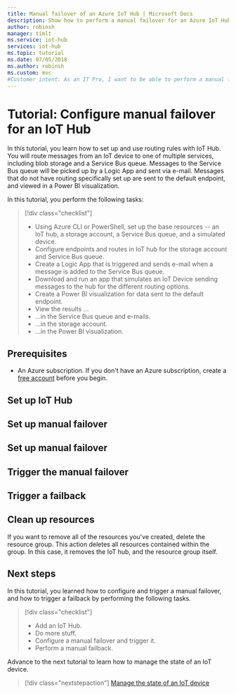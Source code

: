 ```yaml
---
title: Manual failover of an Azure IoT Hub | Microsoft Docs
description: Show how to perform a manual failover for an Azure IoT Hub
author: robinsh
manager: timlt
ms.service: iot-hub
services: iot-hub
ms.topic: tutorial
ms.date: 07/05/2018
ms.author: robinsh
ms.custom: mvc
#Customer intent: As an IT Pro, I want to be able to perform a manual failover of my IoT Hub and then return it back to the original region. 
---
```


# Tutorial: Configure manual failover for an IoT Hub

<!-- put explanation here, like WHY -->

<!-- update the steps in this description and in the bulleted list -->
In this tutorial, you learn how to set up and use routing rules with IoT Hub. You will route messages from an IoT device to one of multiple services, including blob storage and a Service Bus queue. Messages to the Service Bus queue will be picked up by a Logic App and sent via e-mail. Messages that do not have routing specifically set up are sent to the default endpoint, and viewed in a Power BI visualization.

In this tutorial, you perform the following tasks:

> [!div class="checklist"]
> * Using Azure CLI or PowerShell, set up the base resources -- an IoT hub, a storage account, a Service Bus queue, and a simulated device.
> * Configure endpoints and routes in IoT hub for the storage account and Service Bus queue.
> * Create a Logic App that is triggered and sends e-mail when a message is added to the Service Bus queue.
> * Download and run an app that simulates an IoT Device sending messages to the hub for the different routing options.
> * Create a Power BI visualization for data sent to the default endpoint.
> * View the results ...
> * ...in the Service Bus queue and e-mails.
> * ...in the storage account.
> * ...in the Power BI visualization.

## Prerequisites

- An Azure subscription. If you don't have an Azure subscription, create a [free account](https://azure.microsoft.com/free/?WT.mc_id=A261C142F) before you begin.

## Set up IoT Hub 

<!-- steps to create an IoT Hub for this -->

## Set up manual failover 

<!-- shows steps for configuring for failover -->

## Set up manual failover

## Trigger the manual failover

<!-- show banner on the failover page that says 'manual failover from X to Y is in progress' -->
<!-- also show banner saying the hub is not acive, have to wait for failover to complete -->
<!-- show the results after it's finished -->

## Trigger a failback 

<!-- show how to do the failback and trigger it -->
<!-- show results after doing the failback -->


## Clean up resources 

If you want to remove all of the resources you've created, delete the resource group. This action deletes all resources contained within the group. In this case, it removes the IoT hub, <!-- fill in rest of objects here -->
and the resource group itself. 

<!-- add instructions for deleting the resource group --> 

## Next steps

In this tutorial, you learned how to configure and trigger a manual failover, and how to trigger a failback by performing the following tasks.

> [!div class="checklist"]
> * Add an IoT Hub.
> * Do more stuff.
> * Configure a manual failover and trigger it. 
> * Perform a manual failback. 

Advance to the next tutorial to learn how to manage the state of an IoT device. 

> [!div class="nextstepaction"]
[Manage the state of an IoT device](tutorial-device-twins.md)
